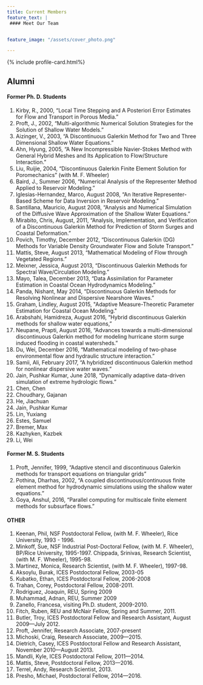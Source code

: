 ```yaml
---
title: Current Members
feature_text: |
 #### Meet Our Team


feature_image: "/assets/cover_photo.png"

---
```



{% include profile-card.html%}


## Alumni

#### Former Ph. D. Students

1. Kirby, R., 2000, “Local Time Stepping and A Posteriori Error Estimates for Flow and Transport in Porous Media.”
2. Proft, J., 2002, “Multi-algorithmic Numerical Solution Strategies for the Solution of Shallow Water Models.”
3. Aizinger, V., 2003, “A Discontinuous Galerkin Method for Two and Three Dimensional Shallow Water Equations.”
4. Ahn, Hyung, 2005, “A New Incompressible Navier-Stokes Method with General Hybrid Meshes and Its Application to Flow/Structure Interaction.”
5. Liu, Ruijie, 2004, “Discontinuous Galerkin Finite Element Solution for Poromechanics” (with M. F. Wheeler)
6. Baird, J., Summer 2006, “Numerical Analysis of the Representer Method Applied to Reservoir Modeling.”
7. Iglesias-Hernandez, Marco, August 2008, “An Iterative Representer-Based Scheme for Data Inversion in Reservoir Modeling.”
8. Santillana, Mauricio, August 2008, “Analysis and Numerical Simulation of the Diffusive Wave Approximation of the Shallow Water Equations.”
9. Mirabito, Chris, August, 2011, “Analysis, Implementation, and Verification of a Discontinuous Galerkin Method for Prediction of Storm Surges and Coastal Deformation.”
10. Povich, Timothy, December 2012, “Discontinuous Galerkin (DG) Methods for Variable Density Groundwater Flow and Solute Transport.”
11. Mattis, Steve, August 2013, “Mathematical Modeling of Flow through Vegetated Regions.”
12. Meixner, Jessica, August 2013, “Discontinuous Galerkin Methods for Spectral Wave/Circulation
Modeling.”
13. Mayo, Talea, December 2013, “Data Assimilation for Parameter Estimation in Coastal Ocean
Hydrodynamics Modeling.”
14. Panda, Nishant, May 2014, “Discontinuous Galerkin Methods for Resolving Nonlinear and Dispersive
Nearshore Waves.”
15. Graham, Lindley, August 2015, "Adaptive Measure-Theoretic Parameter Estimation for Coastal Ocean Modeling."
16. Arabshahi, Hamidreza, August 2016, “Hybrid discontinuous Galerkin methods for shallow water equations,”
17. Neupane, Prapti, August 2016, “Advances towards a multi-dimensional discontinuous Galerkin method for modeling hurricane storm surge induced flooding in coastal watersheds.”
18. Du, Wei, December 2016, “Mathematical modeling of two-phase environmental flow and hydraulic structure interaction.”
19. Samii, Ali, February 2017, “A hybridized discontinuous Galerkin method for nonlinear dispersive water waves.”
20. Jain, Pushkar Kumar, June 2018, “Dynamically adaptive data-driven simulation of extreme hydrologic flows.”
21. Chen, Chen 
22. Choudhary, Gajanan 
23. He, Jiachuan
24. Jain, Pushkar Kumar 
25. Lin, Yuxiang
26. Estes, Samuel 
27. Bremer, Max 
28. Kazhyken, Kazbek 
29. Li, Wei


#### Former M. S. Students

1. Proft, Jennifer, 1999, “Adaptive stencil and discontinuous Galerkin methods for transport equations on triangular grids”
2. Pothina, Dharhas, 2002, “A coupled discontinuous/continuous finite element method for hydrodynamic simulations using the shallow water equations.”
3. Goya, Anshul, 2016, “Parallel computing for multiscale finite element methods for subsurface flows.”

#### OTHER 
1. Keenan, Phil, NSF Postdoctoral Fellow, (with M. F. Wheeler), Rice University, 1993 - 1996.
2. Minkoff, Sue, NSF Industrial Post-Doctoral Fellow, (with M. F. Wheeler), BP/Rice University, 1995-1997. Chippada, Srinivas, Research Scientist, (with M. F. Wheeler), 1995-98.
3. Martinez, Monica, Research Scientist, (with M. F. Wheeler), 1997-98.
4. Aksoylu, Burak, ICES Postdoctoral Fellow, 2003-05
5. Kubatko, Ethan, ICES Postdoctoral Fellow, 2006-2008
6. Trahan, Corey, Postdoctoral Fellow, 2008-2011.
7. Rodriguez, Joaquin, REU, Spring 2009
8. Muhammad, Adnan, REU, Summer 2009
9. Zanello, Francesa, visiting Ph.D. student, 2009-2010.
10. Fitch, Ruben, REU and McNair Fellow, Spring and Summer, 2011.
11. Butler, Troy, ICES Postdoctoral Fellow and Research Assistant, August 2009—July 2012.
12. Proft, Jennifer, Research Associate, 2007-present
13. Michoski, Craig, Research Associate, 2009—2015.
14. Dietrich, Casey, ICES Postdoctoral Fellow and Research Assistant, November 2010—August 2013.
15. Mandli, Kyle, ICES Postdoctoral Fellow, 2011—2014.
16. Mattis, Steve, Postdoctoral Fellow, 2013—2016.
17. Terrel, Andy, Research Scientist, 2013.
18. Presho, Michael, Postdoctoral Fellow, 2014—2016.
